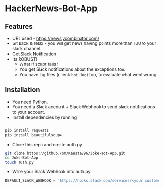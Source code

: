 # HackerNews-Bot-App

## Features
- URL used - https://news.ycombinator.com/
- Sit back & relax - you will get news having points more than 100 to your slack channel.
- Get Slack Notification
- Its ROBUST! 
  - What if script fails?
  - You get Slack notifications about the exceptions too.
  - You have log files (check `bot.log`) too, to evaluate what went wrong

## Installation
- You need Python.
- You need a Slack account + Slack Webhook to send slack notifications to your account.
- Install dependencies by running
```bash

pip install requests
pip install beautifulsoup4
```
- Clone this repo and create auth.py
```bash
git clone https://github.com/Kaustav96/Joke-Bot-App.git
cd Joke-Bot-App
touch auth.py
```
- Write your Slack Webhook into auth.py
```python
DEFAULT_SLACK_WEBHOOK = 'https://hooks.slack.com/services/<your custome webhook url>'
```

